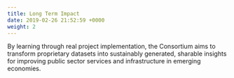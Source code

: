 ```yaml
---
title: Long Term Impact
date: 2019-02-26 21:52:59 +0000
weight: 2
---
```

By learning through real project implementation, the Consortium aims to transform proprietary datasets into sustainably generated, sharable insights for improving public sector services and infrastructure in emerging economies.

